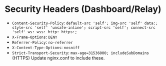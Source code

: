 # Security Headers (Dashboard/Relay)
- `Content-Security-Policy`: `default-src 'self'; img-src 'self' data:; style-src 'self' 'unsafe-inline'; script-src 'self'; connect-src 'self' ws: wss: http: https:;`
- `X-Frame-Options`: `DENY`
- `Referrer-Policy`: `no-referrer`
- `X-Content-Type-Options`: `nosniff`
- `Strict-Transport-Security`: `max-age=31536000; includeSubDomains` (HTTPS)
Update nginx.conf to include these.
